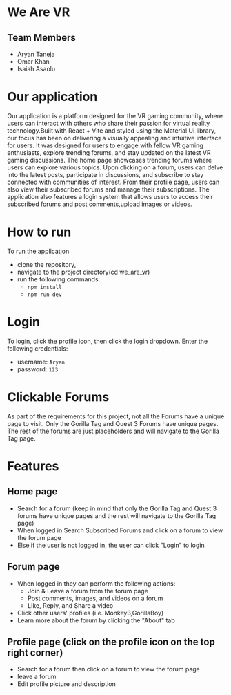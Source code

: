 # We Are VR
## Team Members
- Aryan Taneja
- Omar Khan
- Isaiah Asaolu
# Our application
Our application is a platform designed for the VR gaming community, where users can interact with others who share their passion for virtual reality technology.Built with React + Vite and styled using the Material UI library, our focus has been on delivering a visually appealing and intuitive interface for users. It was designed for users to engage with fellow VR gaming enthusiasts, explore trending forums, and stay updated on the latest VR gaming discussions.
The home page showcases trending forums where users can explore various topics. Upon clicking on a forum, users can delve into the latest posts, participate in discussions, and subscribe to stay connected with communities of interest. 
From their profile page, users can also view their subscribed forums and manage their subscriptions. 
The application also features a login system that allows users to access their subscribed forums and post comments,upload images or  videos. 

# How to run
To run the application
- clone the repository,
- navigate to the project directory(cd we_are_vr)  
- run the following commands: 
    * `npm install` 
    * `npm run dev`

# Login
To login, click the profile icon, then click the login dropdown. Enter the following credentials:
- username: `Aryan`
- password: `123`
# Clickable Forums
As part of the requirements for this project, not all the Forums have a unique page to visit. Only the Gorilla Tag and Quest 3 Forums have unique pages. The rest of the forums are just placeholders and will navigate to the Gorilla Tag page.
# Features
## Home page
- Search for a forum (keep in mind that only the Gorilla Tag and Quest 3 forums have unique pages and the rest will navigate to the Gorilla Tag page)
- When logged in Search Subscribed Forums and click on a forum to view the forum page
- Else if the user is not logged in, the user can click "Login" to login

## Forum page
- When logged in they can perform the following actions: 
    - Join & Leave a forum from the forum page
    - Post comments, images, and videos on a forum
    - Like, Reply, and Share a video
- Click other users' profiles (i.e. Monkey3,GorillaBoy)
- Learn more about the forum by clicking the "About" tab

## Profile page (click on the profile icon on the top right corner)
- Search for a forum then click on a forum to view the forum page
- leave a forum
- Edit profile picture and description
